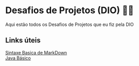 # Desafios de Projetos (DIO) :man_technologist:

Aqui estão todos os Desafios de Projetos que eu fiz pela DIO

## Links úteis

[Sintaxe Basica de MarkDown](https://markdown.net.br/sintaxe-basica/)  
[Java Básico](https://glysns.gitbook.io/java-basico)
